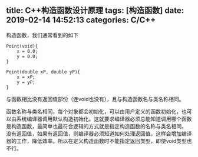 title: C++构造函数设计原理
tags: [构造函数]
date: 2019-02-14 14:52:13
categories: C/C++
---
构造函数，我们通常看到的如下  
```
Point(void){
    x = 0.0;
    y = 0.0;
}

Point(double xP, double yP){
    x = xP;
    y = yP;
}
```
与函数相比没有返回值部份（连void也没有），且与构造函数名与类名称相同。  
<!-- more -->
函数名称与类名相同，每个对象都会初始化，可以由用户定义的函数初始化，也可以由系统编译器调用默认构造初始化。这就要求编译器必须总能知道调用哪个函数是构造函数，最简单也最符合逻辑的方式就是指定构造函数的名称与类名相同。  
没有返回值，如果有返回值，则编译器必须知道如何处理返回值，这样会增加编译器的工作，降低效率。所以在定义构造函数时不能指定返回类型，即使void类型也不行。
